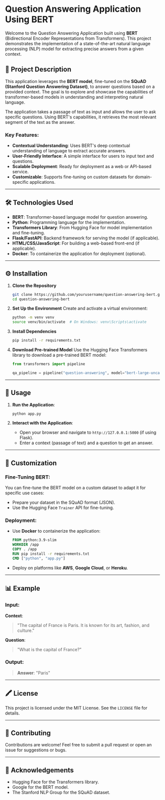 # Question Answering Application Using BERT
 
Welcome to the Question Answering Application built using **BERT** (Bidirectional Encoder Representations from Transformers). This project demonstrates the implementation of a state-of-the-art natural language processing (NLP) model for extracting precise answers from a given context.

## 📖 Project Description 

This application leverages the **BERT model**, fine-tuned on the **SQuAD (Stanford Question Answering Dataset)**, to answer questions based on a provided context. The goal is to explore and showcase the capabilities of transformer-based models in understanding and interpreting natural language.

The application takes a passage of text as input and allows the user to ask specific questions. Using BERT's capabilities, it retrieves the most relevant segment of the text as the answer.

### Key Features:
- **Contextual Understanding**: Uses BERT's deep contextual understanding of language to extract accurate answers.
- **User-Friendly Interface**: A simple interface for users to input text and questions.
- **Scalable Deployment**: Ready for deployment as a web or API-based service.
- **Customizable**: Supports fine-tuning on custom datasets for domain-specific applications.

---

## 🛠️ Technologies Used

- **BERT**: Transformer-based language model for question answering.
- **Python**: Programming language for the implementation.
- **Transformers Library**: From Hugging Face for model implementation and fine-tuning.
- **Flask/FastAPI**: Backend framework for serving the model (if applicable).
- **HTML/CSS/JavaScript**: For building a web-based front-end (if applicable).
- **Docker**: To containerize the application for deployment (optional).

---

## ⚙️ Installation

1. **Clone the Repository**
   ```bash
   git clone https://github.com/yourusername/question-answering-bert.git
   cd question-answering-bert
   ```

2. **Set Up the Environment**
   Create and activate a virtual environment:
   ```bash
   python -m venv venv
   source venv/bin/activate  # On Windows: venv\Scripts\activate
   ```

3. **Install Dependencies**
   ```bash
   pip install -r requirements.txt
   ```

4. **Download Pre-trained Model**
   Use the Hugging Face Transformers library to download a pre-trained BERT model:
   ```python
   from transformers import pipeline

   qa_pipeline = pipeline("question-answering", model="bert-large-uncased-whole-word-masking-finetuned-squad")
   ```

---

## 🚀 Usage

1. **Run the Application**:
   ```bash
   python app.py
   ```

2. **Interact with the Application**:
   - Open your browser and navigate to `http://127.0.0.1:5000` (if using Flask).
   - Enter a context (passage of text) and a question to get an answer.

---

## 🔧 Customization

### Fine-Tuning BERT:
You can fine-tune the BERT model on a custom dataset to adapt it for specific use cases:
- Prepare your dataset in the SQuAD format (JSON).
- Use the Hugging Face `Trainer` API for fine-tuning.

### Deployment:
- Use **Docker** to containerize the application:
   ```dockerfile
   FROM python:3.9-slim
   WORKDIR /app
   COPY . /app
   RUN pip install -r requirements.txt
   CMD ["python", "app.py"]
   ```
- Deploy on platforms like **AWS**, **Google Cloud**, or **Heroku**.

---

## 📊 Example

### Input:
**Context**:
> "The capital of France is Paris. It is known for its art, fashion, and culture."

**Question**:
> "What is the capital of France?"

### Output:
> **Answer**: "Paris"

---

## 🖍️ License

This project is licensed under the MIT License. See the `LICENSE` file for details.

---

## 🤝 Contributing

Contributions are welcome! Feel free to submit a pull request or open an issue for suggestions or bugs.

---

## 🌟 Acknowledgements

- Hugging Face for the Transformers library.
- Google for the BERT model.
- The Stanford NLP Group for the SQuAD dataset.

